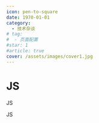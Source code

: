 ```yaml
---
icon: pen-to-square
date: 1970-01-01
category:
  - 技术杂谈
# tag:
#  - 页面配置
#star: 1
#article: true
cover: /assets/images/cover1.jpg
---
```

 
# JS
JS
<!-- more -->
JS